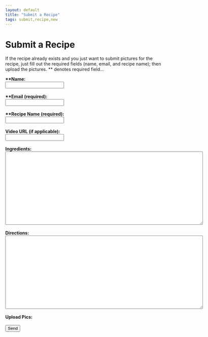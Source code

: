 ```yaml
---
layout: default
title: "Submit a Recipe"
tags: submit,recipe,new
---
```

# Submit a Recipe
If the recipe already exists and you just want to submit pictures for the recipe, just fill out the required fields (name, email, and recipe name); then upload the pictures.
\*\* denotes required field...
<html>
  <head>
    <script>
      UPLOADCARE_PUBLIC_KEY = 'a1ed3bccd2792a8f47e6';
      UPLOADCARE_IMAGES_ONLY = true;
    </script>
    <script src="https://ucarecdn.com/libs/widget/3.x/uploadcare.full.min.js"></script>
  </head>
  <body>
    <!--<h1>Submit a Recipe</h1>-->
    <form id="submitRecipe" action="https://formspree.io/craig.willett@gmail.com" method="POST">
      <!--<input type="hidden" name="_subject" id="_subject" value="TDC New Recipe">-->
      <b>**Name:</b><br/>
      <input type="text" name="Name" required><br/><br/>
      <b>**Email (required):</b><br/>
      <input type="email" name="_replyto" required><br/><br/>
      <b>**Recipe Name (required):</b><br/>
      <input type="text" name="_subject" required><br/><br/>
      <b>Video URL (if applicable):</b><br/>
      <input type="text" name="VideoUrl"><br/><br/>
      <b>Ingredients:</b><br/>
      <textarea rows="15" cols="75" name="Ingredients"></textarea><br/><br/>
      <b>Directions:</b><br/>
      <textarea rows="15" cols="75" name="Directions"></textarea><br/><br/>
      <b>Upload Pics: </b><input
        type="hidden"
        role="uploadcare-uploader"
        name="content"
        data-image-shrink="null"
        data-multiple="true"
        data-multiple-min="1"
        data-multiple-max="3" /><br/><br/>
      <input type="submit" value="Send">
  </form>
  </body>
</html>


<!-- The best place for this one is your <HEAD> tag -->


<!-- This is where the widget will be. Don't forget the name attribute! -->
